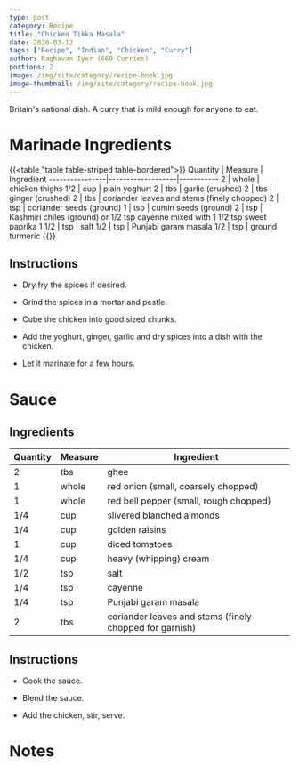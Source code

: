 ```yaml
---
type: post
category: Recipe
title: "Chicken Tikka Masala"
date: 2020-03-12
tags: ["Recipe", "Indian", "Chicken", "Curry"]
author: Raghavan Iyer (660 Curries)
portions: 2
image: /img/site/category/recipe-book.jpg
image-thumbnail: /img/site/category/recipe-book.jpg
---
```


Britain's national dish. A curry that is mild enough for anyone to eat.
<!--more-->

# Marinade Ingredients

{{<table "table table-striped table-bordered">}}
Quantity		| Measure 			| Ingredient
----------------|-------------------|-----------
2				| whole				| chicken thighs
1/2				| cup				| plain yoghurt
2				| tbs				| garlic (crushed)
2				| tbs				| ginger (crushed)
2				| tbs				| coriander leaves and stems (finely chopped)
2				| tsp				| coriander seeds (ground)
1				| tsp				| cumin seeds (ground)
2				| tsp				| Kashmiri chiles (ground) or 1/2 tsp cayenne mixed with 1 1/2 tsp sweet paprika 
1 1/2			| tsp				| salt
1/2				| tsp				| Punjabi garam masala
1/2				| tsp				| ground turmeric
{{</table>}}

## Instructions

* Dry fry the spices if desired.

* Grind the spices in a mortar and pestle.

* Cube the chicken into good sized chunks.

* Add the yoghurt, ginger, garlic and dry spices into a dish with the chicken.

* Let it marinate for a few hours.

# Sauce

## Ingredients

Quantity		| Measure 			| Ingredient
----------------|-------------------|-----------
2				| tbs				| ghee
1				| whole				| red onion (small, coarsely chopped)
1				| whole				| red bell pepper (small, rough chopped)
1/4				| cup				| slivered blanched almonds
1/4				| cup				| golden raisins
1				| cup				| diced tomatoes
1/4				| cup				| heavy (whipping) cream
1/2				| tsp				| salt
1/4				| tsp				| cayenne
1/4				| tsp				| Punjabi garam masala
2				| tbs				| coriander leaves and stems (finely chopped for garnish)

## Instructions

* Cook the sauce.

* Blend the sauce.

* Add the chicken, stir, serve.


# Notes

